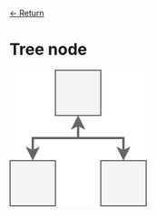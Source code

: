 [&larr; Return](https://hanggrian.github.io/grind-leetcode/)

# Tree node

![](https://github.com/hanggrian/grind-leetcode/raw/assets/concepts/tree_node.svg)
